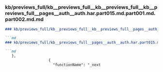 ### kb/previews_full/kb__previews_full__kb__previews_full__kb__previews_full__pages__auth__auth.har.part015.md.part001.md.part002.md.md

```md
### kb/previews_full/kb__previews_full__kb__previews_full__pages__auth__auth.har.part015.md.part001.md.part002.md

```md
### kb/previews_full/kb__previews_full__pages__auth__auth.har.part015.md.part001.md (part 002)

```md
   },
                    {
                      "functionName": "_next
```

```

```

```
